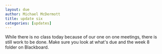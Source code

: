 ```yaml
---
layout: due
author: Michael McDermott
title: update six
categories: [updates]
---
```


While there is no class today because of our one on one meetings, there is still work to be done. Make sure you look at what's due and the week 8 folder on Blackboard.